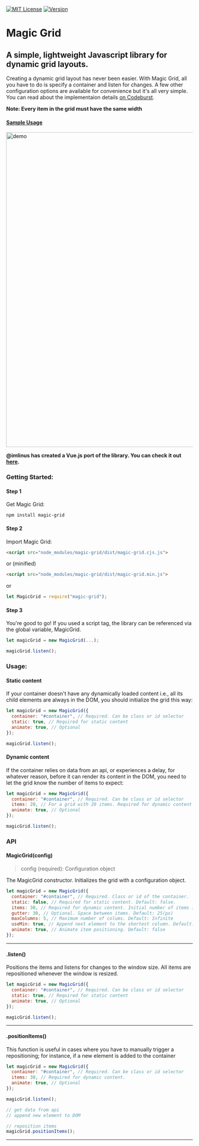 [![MIT License](https://img.shields.io/npm/l/magic-grid.svg?style=for-the-badge)](https://www.npmjs.com/package/magic-grid)
[![Version](https://img.shields.io/npm/v/magic-grid.svg?style=for-the-badge)](https://www.npmjs.com/package/magic-grid)

# Magic Grid
## A simple, lightweight Javascript library for dynamic grid layouts.

Creating a dynamic grid layout has never been easier. With Magic Grid, all you have to do is specify a container and listen for changes. A few other configuration options are available for convenience but it's all very simple. You can read about the implementaion details [on Codeburst](https://codeburst.io/magic-grid-f8e2221e7cef).

**Note: Every item in the grid must have the same width**

#### [Sample Usage](https://github.com/e-oj/Magic-Grid/blob/master/test/grid.html)

<img src="http://drive.google.com/uc?export=view&id=172ESPZDwQIf7vLMelun-_4RaWD_-j94-" alt="demo" width="850"></img>


**@imlinus has created a Vue.js port of the library. You can check it out [here](https://github.com/imlinus/Vue-Magic-Grid).**

### Getting Started:
#### Step 1

Get Magic Grid:

```
npm install magic-grid
```

#### Step 2

Import Magic Grid:

```html
<script src="node_modules/magic-grid/dist/magic-grid.cjs.js">
```

or (minified)

```html
<script src="node_modules/magic-grid/dist/magic-grid.min.js">
```

or

```javascript
let MagicGrid = require("magic-grid");
```

#### Step 3

You're good to go! If you used a script tag, the library can be referenced via the global variable, MagicGrid.

```javascript
let magicGrid = new MagicGrid(...);

magicGrid.listen();
```

### Usage:
#### Static content
If your container doesn't have any dynamically loaded content i.e., all its child elements are always in the DOM, you should initialize the grid this way:
```javascript
let magicGrid = new MagicGrid({
  container: "#container", // Required. Can be class or id selector
  static: true, // Required for static content
  animate: true, // Optional
});

magicGrid.listen();
```

#### Dynamic content
If the container relies on data from an api, or experiences a delay, for whatever reason, before it can render its content in the DOM, you need to let the grid know the number of items to expect:
```javascript
let magicGrid = new MagicGrid({
  container: "#container", // Required. Can be class or id selector
  items: 20, // For a grid with 20 items. Required for dynamic content
  animate: true, // Optional
});

magicGrid.listen();
```

### API

#### MagicGrid(config)
 > config (required): Configuration object

The MagicGrid constructor. Initializes the grid with a configuration object.
```javascript
let magicGrid = new MagicGrid({
  container: "#container", // Required. Class or id of the container.
  static: false, // Required for static content. Default: false.
  items: 30, // Required for dynamic content. Initial number of items in the container.
  gutter: 30, // Optional. Space between items. Default: 25(px)
  maxColumns: 5, // Maximum number of colums. Default: Infinite
  useMin: true, // Append next element to the shortest column. Default: false.
  animate: true, // Animate item positioning. Default: false
});
```

---

#### .listen()
Positions the items and listens for changes to the window size. All items are repositioned whenever the window is resized.
```javascript
let magicGrid = new MagicGrid({
  container: "#container", // Required. Can be class or id selector
  static: true, // Required for static content
  animate: true, // Optional
});

magicGrid.listen();
```

---

#### .positionItems()
This function is useful in cases where you have to manually trigger a repositioning; for instance, if a new element is added to the container

```javascript
let magicGrid = new MagicGrid({
  container: "#container", // Required. Can be class or id selector
  items: 30, // Required for dynamic content.
  animate: true, // Optional
});

magicGrid.listen();

// get data from api
// append new element to DOM

// reposition items
magicGrid.positionItems();
```

---
